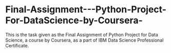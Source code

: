 # Final-Assignment---Python-Project-For-DataScience-by-Coursera-
This is the task given as the Final Assignment of Python Project for Data Science, a course by Coursera, as a part of  IBM Data Science Professional Certificate.   
